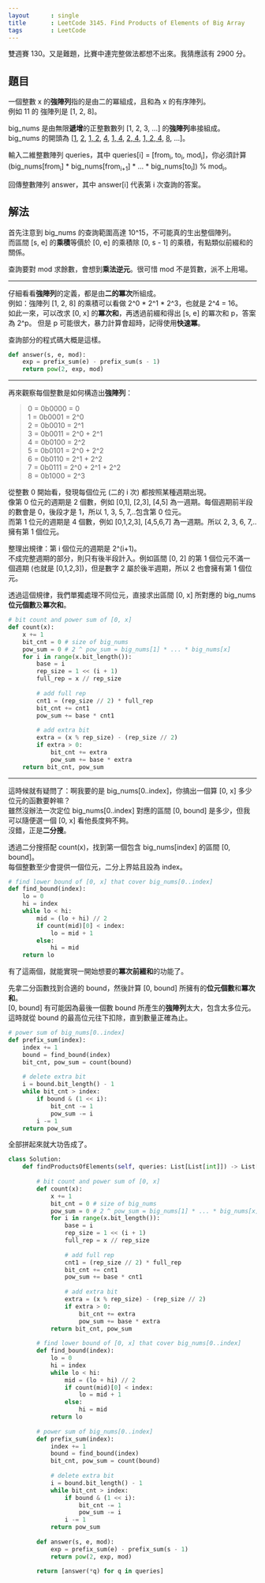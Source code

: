 ```yaml
---
layout      : single
title       : LeetCode 3145. Find Products of Elements of Big Array
tags        : LeetCode
---
```

雙週賽 130。又是難題，比賽中連完整做法都想不出來。我猜應該有 2900 分。  

## 題目

一個整數 x 的**強陣列**指的是由二的冪組成，且和為 x 的有序陣列。  
例如 11 的 強陣列是 [1, 2, 8]。  

big_nums 是由無限**遞增**的正整數數列 [1, 2, 3, ...] 的**強陣列**串接組成。  
big_nums 的開頭為 [<u>1</u>, <u>2</u>, <u>1, 2</u>, <u>4</u>, <u>1, 4</u>, <u>2, 4</u>, <u>1, 2, 4</u>, <u>8</u>, ...]。  

輸入二維整數陣列 queries，其中 queries[i] = [from<sub>i</sub>, to<sub>i</sub>, mod<sub>i</sub>]，你必須計算 (big_nums[from<sub>i</sub>] \* big_nums[from<sub>i+1</sub>] \* ... \* big_nums[to<sub>i</sub>]) % mod<sub>i</sub>。

回傳整數陣列 answer，其中 answer[i] 代表第 i 次查詢的答案。  

## 解法

首先注意到 big_nums 的查詢範圍高達 10^15，不可能真的生出整個陣列。  
而區間 [s, e] 的**乘積**等價於 [0, e] 的乘積除 [0, s - 1] 的乘積，有點類似前綴和的關係。  

查詢要對 mod 求餘數，會想到**乘法逆元**。很可惜 mod 不是質數，派不上用場。  

---

仔細看看**強陣列**的定義，都是由**二的冪次**所組成。  
例如：強陣列 [1, 2, 8] 的乘積可以看做 2^0 \* 2^1 \* 2^3，也就是 2^4 = 16。  
如此一來，可以改求 [0, x] 的**冪次和**，再透過前綴和得出 [s, e] 的冪次和 p，答案為 2^p。
但是 p 可能很大，暴力計算會超時，記得使用**快速冪**。  

查詢部分的程式碼大概是這樣。  

```python
def answer(s, e, mod):
    exp = prefix_sum(e) - prefix_sum(s - 1)
    return pow(2, exp, mod)
```

---

再來觀察每個整數是如何構造出**強陣列**：  
> 0 = 0b0000 = 0  
> 1 = 0b0001 = 2^0  
> 2 = 0b0010 = 2^1  
> 3 = 0b0011 = 2^0 + 2^1  
> 4 = 0b0100 = 2^2  
> 5 = 0b0101 = 2^0 + 2^2  
> 6 = 0b0110 = 2^1 + 2^2  
> 7 = 0b0111 = 2^0 + 2^1 + 2^2  
> 8 = 0b1000 = 2^3  

從整數 0 開始看，發現每個位元 (二的 i 次) 都按照某種週期出現。  
像第 0 位元的週期是 2 個數，例如 [0,1], [2,3], [4,5] 為一週期。每個週期前半段的數會是 0，後段才是 1，所以 1, 3, 5, 7,..包含第 0 位元。  
而第 1 位元的週期是 4 個數，例如 [0,1,2,3], [4,5,6,7] 為一週期。所以 2, 3, 6, 7,.. 擁有第 1 個位元。  

整理出規律：第 i 個位元的週期是 2^(i+1)。  
不成完整週期的部分，則只有後半段計入。例如區間 [0, 2] 的第 1 個位元不滿一個週期 (也就是 [0,1,2,3])，但是數字 2 屬於後半週期，所以 2 也會擁有第 1 個位元。  

透過這個規律，我們單獨處理不同位元，直接求出區間 [0, x] 所對應的 big_nums **位元個數**及**冪次和**。  

```python
# bit count and power sum of [0, x]
def count(x): 
    x += 1
    bit_cnt = 0 # size of big_nums
    pow_sum = 0 # 2 ^ pow_sum = big_nums[1] * ... * big_nums[x]
    for i in range(x.bit_length()):
        base = i 
        rep_size = 1 << (i + 1)
        full_rep = x // rep_size
        
        # add full rep
        cnt1 = (rep_size // 2) * full_rep
        bit_cnt += cnt1
        pow_sum += base * cnt1
        
        # add extra bit
        extra = (x % rep_size) - (rep_size // 2)
        if extra > 0:
            bit_cnt += extra
            pow_sum += base * extra
    return bit_cnt, pow_sum
```

---

這時候就有疑問了：啊我要的是 big_nums[0..index]，你搞出一個算 [0, x] 多少位元的函數要幹嘛？  
雖然沒辦法一次定位 big_nums[0..index] 對應的區間 [0, bound] 是多少，但我可以隨便選一個 [0, x] 看他長度夠不夠。  
沒錯，正是**二分搜**。  

透過二分搜搭配 count(x)，找到第一個包含 big_nums[index] 的區間 [0, bound]。  
每個整數至少會提供一個位元，二分上界姑且設為 index。  

```python
# find lower bound of [0, x] that cover big_nums[0..index]
def find_bound(index): 
    lo = 0
    hi = index
    while lo < hi:
        mid = (lo + hi) // 2
        if count(mid)[0] < index:
            lo = mid + 1
        else:
            hi = mid
    return lo
```

有了這兩個，就能實現一開始想要的**冪次前綴和**的功能了。  

先拿二分函數找到合適的 bound，然後計算 [0, bound] 所擁有的**位元個數**和**冪次和**。  
[0, bound] 有可能因為最後一個數 bound 所產生的**強陣列**太大，包含太多位元。這時就從 bound 的最高位元往下扣除，直到數量正確為止。  

```python
# power sum of big_nums[0..index]
def prefix_sum(index):
    index += 1
    bound = find_bound(index)
    bit_cnt, pow_sum = count(bound)
    
    # delete extra bit
    i = bound.bit_length() - 1
    while bit_cnt > index:
        if bound & (1 << i):
            bit_cnt -= 1
            pow_sum -= i
        i -= 1
    return pow_sum
```

全部拼起來就大功告成了。  

```python
class Solution:
    def findProductsOfElements(self, queries: List[List[int]]) -> List[int]:
        
        # bit count and power sum of [0, x]
        def count(x): 
            x += 1
            bit_cnt = 0 # size of big_nums
            pow_sum = 0 # 2 ^ pow_sum = big_nums[1] * ... * big_nums[x]
            for i in range(x.bit_length()):
                base = i 
                rep_size = 1 << (i + 1)
                full_rep = x // rep_size
                
                # add full rep
                cnt1 = (rep_size // 2) * full_rep
                bit_cnt += cnt1
                pow_sum += base * cnt1
                
                # add extra bit
                extra = (x % rep_size) - (rep_size // 2)
                if extra > 0:
                    bit_cnt += extra
                    pow_sum += base * extra
            return bit_cnt, pow_sum
        
        # find lower bound of [0, x] that cover big_nums[0..index]
        def find_bound(index): 
            lo = 0
            hi = index
            while lo < hi:
                mid = (lo + hi) // 2
                if count(mid)[0] < index:
                    lo = mid + 1
                else:
                    hi = mid
            return lo
        
        # power sum of big_nums[0..index]
        def prefix_sum(index):
            index += 1
            bound = find_bound(index)
            bit_cnt, pow_sum = count(bound)
            
            # delete extra bit
            i = bound.bit_length() - 1
            while bit_cnt > index:
                if bound & (1 << i):
                    bit_cnt -= 1
                    pow_sum -= i
                i -= 1
            return pow_sum
        
        def answer(s, e, mod):
            exp = prefix_sum(e) - prefix_sum(s - 1)
            return pow(2, exp, mod)
        
        return [answer(*q) for q in queries]
```
